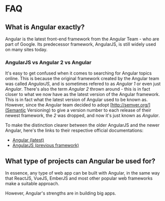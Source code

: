 # FAQ


## What is Angular exactly?

Angular is the latest front-end framework from the Angular Team - who are
part of Google. Its predecessor framework, AngularJS, is still widely used
on many sites today.

### AngularJS vs Angular 2 vs Angular

It's easy to get confused when it comes to searching for Angular topics
online. This is because the original framework created by the Angular team
was called _AngularJS_, and is sometimes refered to as _Angular 1_ or even
just _Angular_. There's also the term _Angular 2_ thrown around - this is
in fact closer to what we now have as the latest version of the Angular
framework. This is in fact what the latest version of Angular used to be
known as. However, since the Angular team decided to adopt
[http://semver.org/](Semantic Versioning) to give a version number to each
release of their newest framework, the _2_ was dropped, and now it's just
known as _Angular_.

To make the distinction clearer between the older AngularJS and the newer
Angular, here's the links to their respective official documentations:

- [Angular (latest)](http://angular.io)
- [AngularJS (previous framework)](http://angularjs.org)


## What type of projects can Angular be used for?

In essence, any type of web app can be built with Angular, in the same way
that ReactJS, VueJS, EmberJS and most other popular web frameworks make a
suitable approach.

However, Angular's strengths are in building big apps.

